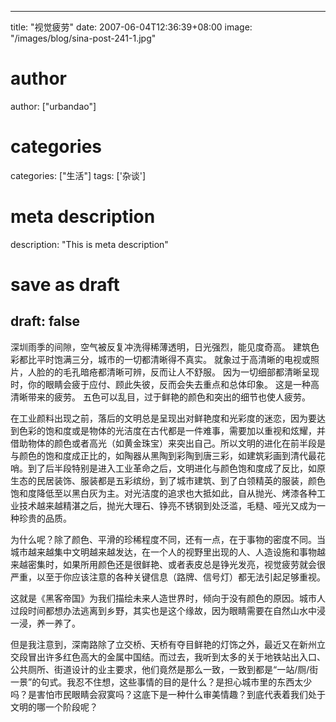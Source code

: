 
---
title: "视觉疲劳"
date: 2007-06-04T12:36:39+08:00
image: "/images/blog/sina-post-241-1.jpg"
# author
author: ["urbandao"]
# categories
categories: ["生活"]
tags: ['杂谈']
# meta description
description: "This is meta description"
# save as draft
draft: false
---

深圳雨季的间隙，空气被反复冲洗得稀薄透明，日光强烈，能见度奇高。
建筑色彩都比平时饱满三分，城市的一切都清晰得不真实。
就象过于高清晰的电视或照片，人脸的的毛孔暗疮都清晰可辨，反而让人不舒服。
因为一切细部都清晰呈现时，你的眼睛会疲于应付、顾此失彼，反而会失去重点和总体印象。
这是一种高清晰带来的疲劳。
五色可以乱目，过于鲜艳的颜色和突出的细节也使人疲劳。

在工业颜料出现之前，落后的文明总是呈现出对鲜艳度和光彩度的迷恋，因为要达到色彩的饱和度或是物体的光洁度在古代都是一件难事，需要加以重视和炫耀，并借助物体的颜色或者高光（如黄金珠宝）来突出自己。所以文明的进化在前半段是与颜色的饱和度成正比的，如陶器从黑陶到彩陶到唐三彩，如建筑彩画到清代最花哨。到了后半段特别是进入工业革命之后，文明进化与颜色饱和度成了反比，如原生态的民居装饰、服装都是五彩缤纷，到了城市建筑、到了白领精英的服装，颜色饱和度降低至以黑白灰为主。对光洁度的追求也大抵如此，自从抛光、烤漆各种工业技术越来越精湛之后，抛光大理石、铮亮不锈钢到处泛滥，毛糙、哑光又成为一种珍贵的品质。

为什么呢？除了颜色、平滑的珍稀程度不同，还有一点，在于事物的密度不同。当城市越来越集中文明越来越发达，在一个人的视野里出现的人、人造设施和事物越来越密集时，如果所用颜色还是很鲜艳、或者表皮总是铮光发亮，视觉疲劳就会很严重，以至于你应该注意的各种关键信息（路牌、信号灯）都无法引起足够重视。

这就是《黑客帝国》为我们描绘未来人造世界时，倾向于没有颜色的原因。城市人过段时间都想办法逃离到乡野，其实也是这个缘故，因为眼睛需要在自然山水中浸一浸，养一养了。

但是我注意到，深南路除了立交桥、天桥有夺目鲜艳的灯饰之外，最近又在新州立交段冒出许多红色高大的金属中国结。而过去，我听到太多的关于地铁站出入口、公共厕所、街道设计的业主要求，他们竟然是那么一致，一致到都是“一站/厕/街一景”的句式。我忍不住想，这些事情的目的是什么？是担心城市里的东西太少吗？是害怕市民眼睛会寂寞吗？这底下是一种什么审美情趣？到底代表着我们处于文明的哪一个阶段呢？
